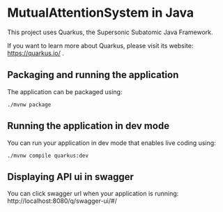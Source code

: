 # MutualAttentionSystem in Java
This project uses Quarkus, the Supersonic Subatomic Java Framework.

If you want to learn more about Quarkus, please visit its website: https://quarkus.io/ .

## Packaging and running the application

The application can be packaged using:
```shell script
./mvnw package
```

## Running the application in dev mode

You can run your application in dev mode that enables live coding using:
```shell script
./mvnw compile quarkus:dev
```

## Displaying API ui in swagger

You can click swagger url when your application is running: http://localhost:8080/q/swagger-ui/#/
